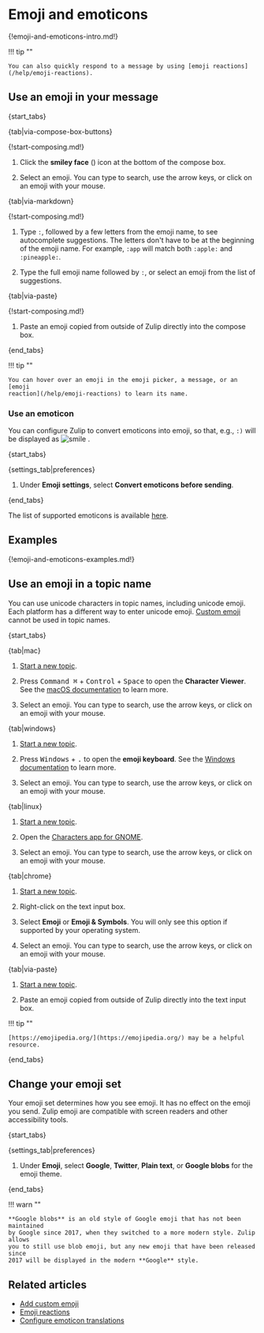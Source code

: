 # Emoji and emoticons

{!emoji-and-emoticons-intro.md!}

!!! tip ""

    You can also quickly respond to a message by using [emoji reactions](/help/emoji-reactions).

## Use an emoji in your message

{start_tabs}

{tab|via-compose-box-buttons}

{!start-composing.md!}

1. Click the **smiley face** (<i class="zulip-icon zulip-icon-smile-bigger"></i>)
   icon at the bottom of the compose box.

1. Select an emoji. You can type to search, use the arrow keys, or click on
   an emoji with your mouse.

{tab|via-markdown}

{!start-composing.md!}

1. Type `:`, followed by a few letters from the emoji name, to see autocomplete
   suggestions. The letters don't have to be at the beginning of the emoji name.
   For example, `:app` will match both `:apple:` and `:pineapple:`.

1. Type the full emoji name followed by `:`, or select an emoji from the list of
   suggestions.

{tab|via-paste}

{!start-composing.md!}

1. Paste an emoji copied from outside of Zulip directly into the compose box.

{end_tabs}

!!! tip ""

    You can hover over an emoji in the emoji picker, a message, or an [emoji
    reaction](/help/emoji-reactions) to learn its name.

### Use an emoticon

You can configure Zulip to convert emoticons into emoji, so that, e.g., `:)`
will be displayed as
<img
    src="/static/generated/emoji/images-google-64/1f642.png"
    alt="smile"
    class="emoji-small"
/>
.

{start_tabs}

{settings_tab|preferences}

1. Under **Emoji settings**, select **Convert emoticons before sending**.

{end_tabs}

The list of supported emoticons is available
[here](/help/configure-emoticon-translations).

## Examples

{!emoji-and-emoticons-examples.md!}

## Use an emoji in a topic name

You can use unicode characters in topic names, including unicode
emoji. Each platform has a different way to enter unicode
emoji. [Custom emoji](/help/custom-emoji) cannot be used in topic
names.

{start_tabs}

{tab|mac}

1. [Start a new topic](/help/introduction-to-topics#how-to-start-a-new-topic).

1. Press <kbd>Command ⌘</kbd> + <kbd>Control</kbd> + <kbd>Space</kbd>
   to open the **Character Viewer**. See the
   [macOS documentation](https://support.apple.com/guide/mac-help/use-emoji-and-symbols-on-mac-mchlp1560/mac)
   to learn more.

1. Select an emoji. You can type to search, use the arrow keys, or click on
   an emoji with your mouse.

{tab|windows}

1. [Start a new topic](/help/introduction-to-topics#how-to-start-a-new-topic).

1. Press <kbd>Windows</kbd> + <kbd>.</kbd>
   to open the **emoji keyboard**. See the
   [Windows documentation](https://support.microsoft.com/en-us/windows/windows-keyboard-tips-and-tricks-588e0b72-0fff-6d3f-aeee-6e5116097942)
   to learn more.

1. Select an emoji. You can type to search, use the arrow keys, or click on
   an emoji with your mouse.

{tab|linux}

1. [Start a new topic](/help/introduction-to-topics#how-to-start-a-new-topic).

1. Open the [Characters app for GNOME](https://apps.gnome.org/en/Characters/).

1. Select an emoji. You can type to search, use the arrow keys, or click on
   an emoji with your mouse.

{tab|chrome}

1. [Start a new topic](/help/introduction-to-topics#how-to-start-a-new-topic).

1. Right-click on the text input box.

1. Select **Emoji** or **Emoji & Symbols**. You will only see this option if
   supported by your operating system.

1. Select an emoji. You can type to search, use the arrow keys, or click on
   an emoji with your mouse.

{tab|via-paste}

1. [Start a new topic](/help/introduction-to-topics#how-to-start-a-new-topic).

1. Paste an emoji copied from outside of Zulip directly into the text input box.

!!! tip ""

    [https://emojipedia.org/](https://emojipedia.org/) may be a helpful resource.

{end_tabs}

## Change your emoji set

Your emoji set determines how you see emoji. It has no effect on the emoji
you send. Zulip emoji are compatible with screen readers and other accessibility tools.

{start_tabs}

{settings_tab|preferences}

1. Under **Emoji**, select **Google**,
   **Twitter**, **Plain text**, or **Google blobs** for the emoji theme.

{end_tabs}

!!! warn ""

    **Google blobs** is an old style of Google emoji that has not been maintained
    by Google since 2017, when they switched to a more modern style. Zulip allows
    you to still use blob emoji, but any new emoji that have been released since
    2017 will be displayed in the modern **Google** style.

## Related articles

* [Add custom emoji](/help/custom-emoji)
* [Emoji reactions](/help/emoji-reactions)
* [Configure emoticon translations](/help/configure-emoticon-translations)
